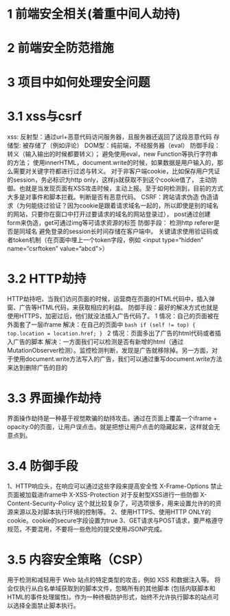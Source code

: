 # 1 前端安全相关(着重中间人劫持)
# 2 前端安全防范措施
# 3 项目中如何处理安全问题
# 3.1 xss与csrf
xss:
  反射型：通过url+恶意代码访问服务器，且服务器还返回了这段恶意代码
  存储型: 被存储了（例如评论）
  DOM型：纯前端，不经服务器（eval）
  防御手段：
    转义（输入输出的时候都要转义）；
    避免使用eval，new Function等执行字符串的方法；
    使用innerHTML，document.write的时候，如果数据是用户输入的，那么需要对关键字符都进行过滤与转义。
    对于非客户端cookie，比如保存用户凭证的session，务必标识为http only，这样js就获取不到这个cookie值了，
    主动防御。也就是当发现页面有XSS攻击时候，主动上报。至于如何检测到，目前的方式大多是对事件和脚本拦截。判断是否有恶意代码。
CSRF：跨站请求伪造
  伪造请求（为何能绕过验证？因为cookie是跟着请求域名一起的，所以即使是别的域名的网站，只要你在窗口中打开过要请求的域名的网站登录过），
  post通过创建form来伪造，get可通过img等可请求资源的标签
  防御手段：
    检测http referer是否是同域名
    避免登录的session长时间存储在客户端中。
    关键请求使用验证码或者token机制（在页面中埋上一个token字段，例如 <input type=“hidden” name=“csrftoken” value=“abcd">）

# 3.2 HTTP劫持
  HTTP劫持吧，当我们访问页面的时候，运营商在页面的HTML代码中，插入弹窗、广告等HTML代码，来获取相应的利益。
  防御手段：最好的解决方式也就是使用HTTPS，加密过后，他们就没法插入广告代码了。
          1 情况：自己的页面被在外面套了一层iframe
            解决：在自己的页面中
            ```bash
            if (self != top) {
              top.location = location.href;
            }
            ```
          2 情况：页面多出了广告的html代码或者插入广告的脚本
            解决：一方面我们可以检测是否有新增的html（通过MutationObserver检测）。监控检测判断，发现是广告就移除掉。另一方面，对于使用document.write方法写入的广告，我们可以通过重写document.write方法来达到删除广告的目的

# 3.3 界面操作劫持
  界面操作劫持是一种基于视觉欺骗的劫持攻击。通过在页面上覆盖一个iframe + opacity:0的页面，让用户误点击。就是把想让用户点击的隐藏起来，这样就会无意点到。
# 3.4 防御手段
1、HTTP响应头，在响应可以通过这些字段来提高安全性
X-Frame-Options 禁止页面被加载进iframe中
X-XSS-Protection 对于反射型XSS进行一些防御
X-Content-Security-Policy 这个就比较复杂了，可选项很多，用来设置允许的的资源来源以及对脚本执行环境的控制等。
2、使用HTTPS、使用HTTP ONLY的cookie。cookie的secure字段设置为true
3、GET请求与POST请求，要严格遵守规范，不要混用，不要将一些危险的提交使用JSONP完成。
# 3.5 内容安全策略（CSP）
  用于检测和减轻用于 Web 站点的特定类型的攻击，例如 XSS 和数据注入等。
  将会仅执行从白名单域获取到的脚本文件，忽略所有的其他脚本 (包括内联脚本和HTML的事件处理属性)。作为一种终极防护形式，始终不允许执行脚本的站点可以选择全面禁止脚本执行。